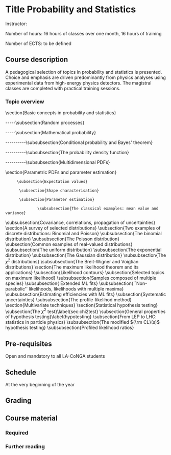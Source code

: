 # Title Probability and Statistics

Instructor:

Number of hours: 16 hours of classes over one month, 16 hours of training

Number of ECTS: to be defined

## Course description
A pedagogical selection of topics in probability and statistics is presented.
Choice and emphasis are driven predominantly
from physics analyses using experimental data from high-energy physics detectors.
The magistral classes are completed with practical training sessions.

### Topic overview

\section{Basic concepts in probability and statistics}

-----\subsection{Random processes}

-----\subsection{Mathematical probability}

----------\subsubsection{Conditional probability and Bayes' theorem}

----------\subsubsection{The probability density function}

----------\subsubsection{Multidimensional PDFs}
               
\section{Parametric PDFs and parameter estimation} 

         \subsection{Expectation values}
         
          \subsection{Shape characterisation} 
          
          \subsection{Parameter estimation} 
          
                  \subsubsection{The classical examples: mean value and variance} 
\subsubsection{Covariance, correlations, propagation of uncertainties}
\section{A survey of selected distributions}
\subsection{Two examples of discrete distributions: Binomial and Poisson} 
\subsubsection{The binomial distribution}
\subsubsection{The Poisson distribution}
\subsection{Common examples of real-valued distributions} 
\subsubsection{The uniform distribution}
\subsubsection{The exponential distribution}
\subsubsection{The Gaussian distribution}
\subsubsection{The $\chi^2$ distributions}
\subsubsection{The Breit-Wigner and Voigtian distributions}
\section{The maximum likelihood theorem and its applications}
\subsection{Likelihood contours} 
\subsection{Selected topics on maximum likelihood}
\subsubsection{Samples composed of multiple species}
\subsubsection{ Extended ML fits}
\subsubsection{``Non-parabolic'' likelihoods,  likelihoods with multiple maxima}
\subsubsection{Estimating efficiencies with ML fits}
\subsection{Systematic uncertainties}
\subsubsection{The profile-likelihod method}
\section{Multivariate techniques}
\section{Statistical hypothesis testing}
\subsection{The $\chi^2$ test}\label{sec:chi2test}
\subsection{General properties of hypothesis  testing}\label{hypotesting}
\subsection{From LEP to LHC:  statistics in particle physics}
\subsubsection{The modified ${\rm CL}(s)$ hypothesis testing}
\subsubsection{Profiled likelihood ratios}

## Pre-requisites

Open and mandatory to all LA-CoNGA students

## Schedule

At the very beginning of the year

## Grading

## Course material

### Required
### Further reading
